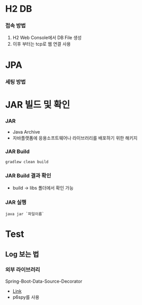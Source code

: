 # H2 DB
### 접속 방법
1. H2 Web Console에서 DB File 생성
2. 이후 부터는 tcp로 웹 연결 사용

# JPA
### 세팅 방법

# JAR 빌드 및 확인
### JAR
- Java Archive 
- 자바플랫폼에 응용소프트웨어나 라이브러리를 배포하기 위한 해키지

### JAR Build
```
gradlew clean build
```

### JAR Build 결과 확인
- build -> libs 폴더에서 확인 가능

### JAR 실행
```
java jar `파일이름`
```

# Test
## Log 보는 법
### 외부 라이브러리
Spring-Boot-Data-Source-Decorator
- [Link](https://github.com/gavlyukovskiy/spring-boot-data-source-decorator)
- p6spy를 사용